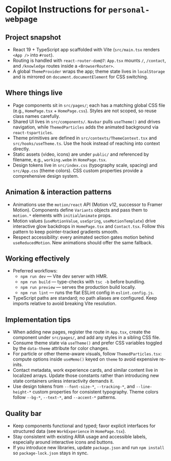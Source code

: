 # Copilot Instructions for `personal-webpage`

## Project snapshot
- React 19 + TypeScript app scaffolded with Vite (`src/main.tsx` renders `<App />` into `#root`).
- Routing is handled with `react-router-dom@7`: `App.tsx` mounts `/`, `/contact`, and `/knowledge` routes inside a `<BrowserRouter>`.
- A global `ThemeProvider` wraps the app; theme state lives in `localStorage` and is mirrored on `document.documentElement` for CSS switching.

## Where things live
- Page components sit in `src/pages/`; each has a matching global CSS file (e.g., `HomePage.tsx` + `HomePage.css`). Styles are not scoped, so reuse class names carefully.
- Shared UI lives in `src/components/`. `Navbar` pulls `useTheme()` and drives navigation, while `ThemedParticles` adds the animated background via `react-tsparticles`.
- Theme primitives are defined in `src/contexts/ThemeContext.tsx` and `src/hooks/useTheme.ts`. Use the hook instead of reaching into context directly.
- Static assets (video, icons) are under `public/` and referenced by filename, e.g., `working.webm` in `HomePage.tsx`.
- Design tokens live in `src/index.css` (typography scale, spacing) and `src/App.css` (theme colors). CSS custom properties provide a comprehensive design system.

## Animation & interaction patterns
- Animations use the `motion/react` API (Motion v12, successor to Framer Motion). Components define `Variants` objects and pass them to `motion.*` elements with `initial`/`animate` props.
- Motion values (`useMotionValue`, `useSpring`, `useMotionTemplate`) drive interactive glow backdrops in `HomePage.tsx` and `Contact.tsx`. Follow this pattern to keep pointer-tracked gradients smooth.
- Respect accessibility: every animated section gates motion behind `useReducedMotion`. New animations should offer the same fallback.

## Working effectively
- Preferred workflows:
  - `npm run dev` — Vite dev server with HMR.
  - `npm run build` — type-checks with `tsc -b` before bundling.
  - `npm run preview` — serves the production build locally.
  - `npm run lint` — runs the flat ESLint config in `eslint.config.js`.
- TypeScript paths are standard; no path aliases are configured. Keep imports relative to avoid breaking Vite resolution.

## Implementation tips
- When adding new pages, register the route in `App.tsx`, create the component under `src/pages/`, and add any styles in a sibling CSS file.
- Consume theme state via `useTheme()` and prefer CSS variables toggled by the `data-theme` attribute for color changes.
- For particle or other theme-aware visuals, follow `ThemedParticles.tsx`: compute options inside `useMemo()` keyed on `theme` to avoid expensive re-inits.
- Contact metadata, work experience cards, and similar content live in localized arrays. Update those constants rather than introducing new state containers unless interactivity demands it.
- Use design tokens from `--font-size-*`, `--tracking-*`, and `--line-height-*` custom properties for consistent typography. Theme colors follow `--bg-*`, `--text-*`, and `--accent-*` patterns.

## Quality bar
- Keep components functional and typed; favor explicit interfaces for structured data (see `WorkExperience` in `HomePage.tsx`).
- Stay consistent with existing ARIA usage and accessible labels, especially around interactive icons and buttons.
- If you introduce new libraries, update `package.json` and run `npm install` so `package-lock.json` stays in sync.
